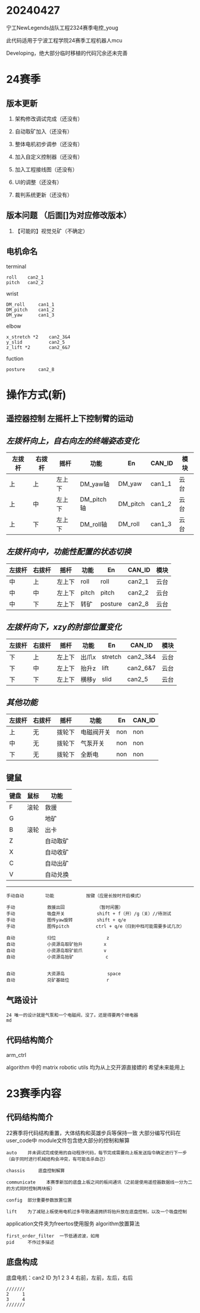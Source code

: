 # 20240427

宁工NewLegends战队工程2324赛季电控_youg

此代码适用于宁波工程学院24赛季工程机器人mcu

Developing，绝大部分临时移植的代码冗余还未完善

# **24赛季**

## 版本更新


1. 架构修改调试完成（还没有）

2. 自动取矿加入（还没有）

3. 整体电机初步调参（还没有）

4. 加入自定义控制器（还没有）

5. 加入工程接线图（还没有）

6. UI的调整（还没有）

7. 裁判系统更新（还没有）

## 版本问题 （后面[]为对应修改版本）

1. 【可能的】视觉兑矿（不确定）

## 电机命名

terminal 

    roll    can2_1
    pitch   can2_2

wrist 


    DM_roll     can1_1
    DM_pitch    can1_2
    DM_yaw      can1_3

elbow 

    x_stretch *2    can2_3&4
    y_slid          can2_5
    z_lift *2       can2_6&7

fuction

    posture     can2_8




# 操作方式(新)

## 遥控器控制 左摇杆上下控制臂的运动
*左拨杆向上，自右向左的终端姿态变化*
------------------------------------------------------------------------------
左拨杆  | 右拨杆 | 摇杆         | 功能            | En            | CAN_ID      | 模块
------ | ------ | ----------- | --------------- | ------------- | -------------  |  -------------
上     | 上    |   左上下     | DM_yaw轴            | DM_yaw          | can1_1      | 云台
上     | 中    |   左上下     | DM_pitch轴          | DM_pitch        | can1_2      | 云台
上     | 下    |   左上下     | DM_roll轴           | DM_roll         | can1_3      | 云台

*左拨杆向中，功能性配置的状态切换*
------------------------------------------------------------------------------
左拨杆 | 右拨杆 | 摇杆         | 功能            | En             | CAN_ID        | 模块
------ | ------ | ----------- | --------------- | -------------- | -----------  |  ----------
中     | 上    |   左上下     | roll            | roll            | can2_1      | 云台
中     | 中    |   左上下     | pitch           | pitch           | can2_2      | 云台
中     | 下    |   左上下     | 转矿            | posture          | can2_8      | 云台

*左拨杆向下，xzy的肘部位置变化*
----------------------------------------------------------------------------------------
左拨杆 | 右拨杆 | 摇杆         | 功能            | En           | CAN_ID        | 模块
----- | ------ | ----------- | --------------- | ------------ | --------------  |  -------
下     | 上    |   左上下     | 出爪x            | stretch      | can2_3&4      | 云台
下     | 中    |   左上下     | 抬升z            | lift         | can2_6&7      | 云台
下     | 下    |   左上下     | 横移y            | slid         | can2_5      | 云台

*其他功能*
-----------------------------------------------------------------------------
左拨杆 | 右拨杆 | 摇杆         | 功能            | En           | CAN_ID
----  | ------ | ----------- | --------------- | ------------ | -------------
上     | 无    |   拨轮下       |电磁阀开关         | non          | non
中     | 无    |   拨轮下       |气泵开关         | non          | non
下     | 无    |   拨轮下       |全断电         | non          | non

## 键鼠


键盘    |   鼠标     |   功能
------  | --------  | --------
F       | 滚轮      | 救援
G       |           | 地矿
B       | 滚轮      | 出卡
Z       |           | 自动取矿
X       |           | 自动收矿
C       |           | 自动出矿
V       |           | 自动兑换
------------------------------------------------------------------


    手动自动        功能            按键（应是长按时开启模式）

    手动            救援出回            （暂时闲置）
    手动            吸盘开关            shift + f（开）/g（关）//待测试
    手动            图传yaw旋转         shift + q/e     
    手动            图传pitch          ctrl + q/e（归到中档可能需要多试几次）    

    自动            归位                   z  
    自动            小资源岛取矿抬升        x  
    自动            小资源岛取矿前爪        v
    自动            小资源岛抬矿            c


    自动            大资源岛                space
    自动            兑矿基础位              r         

## 气路设计

    24 唯一的设计就是气泵和一个电磁阀，没了。还是得要两个继电器
    md

## 代码结构简介
arm_ctrl 

algorithm 中的 matrix robotic utils 均为从上交开源直接嫖的
    希望未来能用上


# **23赛季内容**

## 代码结构简介
22赛季将代码结构重置，大体结构和英雄步兵等保持一致
大部分编写代码在user_code中
module文件包含绝大部分的控制和解算

    auto    并未调试完成使用的自动程序代码，每节完成需要向上板发送指令确定进行下一步（由于同时进行机械结构会冲突，有可能击杀自己）

    chassis     底盘控制解算

    communicate    本赛季新加的底盘上板之间的板间通讯（之前是使用遥控器数据线一分为二的方式同时控制两块板）

    config  部分重要参数放置位置

    lift    为了减轻上板使用电机过多导致通道拥挤将抬升放在底盘控制，以及一个吸盘控制

application文件夹为freertos使用服务
algorithm放置算法

    first_order_filter  一节低通滤波，如用
    pid     不作过多描述



## 底盘构成

底盘电机：can2  ID 为1 2 3 4 右前，左前，左后，右后
    
    ///////
    2     1
    3     4   
    ///////
